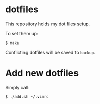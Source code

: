 # dotfiles

This repository holds my dot files setup.

To set them up:

```shell
$ make
```

Conflicting dotfiles will be saved to `backup`.

# Add new dotfiles

Simply call:

```shell
$ ./add.sh ~/.vimrc
```

